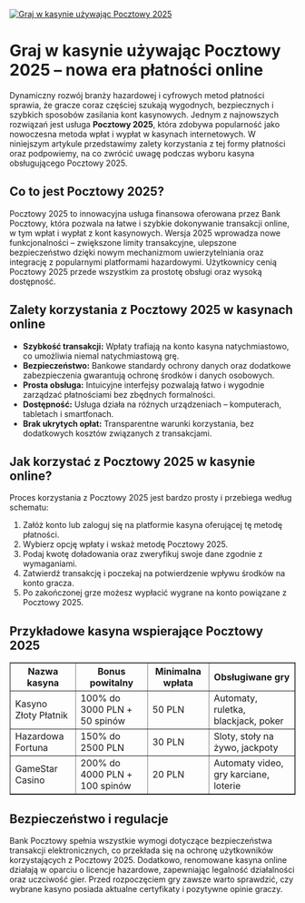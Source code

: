 [![Graj w kasynie używając Pocztowy 2025](https://123-caf.pages.dev/gitsignup.png)](https://vrmoo.ru/Bt82HjjY)

<h1>Graj w kasynie używając Pocztowy 2025 – nowa era płatności online</h1> <p>Dynamiczny rozwój branży hazardowej i cyfrowych metod płatności sprawia, że gracze coraz częściej szukają wygodnych, bezpiecznych i szybkich sposobów zasilania kont kasynowych. Jednym z najnowszych rozwiązań jest usługa <strong>Pocztowy 2025</strong>, która zdobywa popularność jako nowoczesna metoda wpłat i wypłat w kasynach internetowych. W niniejszym artykule przedstawimy zalety korzystania z tej formy płatności oraz podpowiemy, na co zwrócić uwagę podczas wyboru kasyna obsługującego Pocztowy 2025.</p> <h2>Co to jest Pocztowy 2025?</h2> <p>Pocztowy 2025 to innowacyjna usługa finansowa oferowana przez Bank Pocztowy, która pozwala na łatwe i szybkie dokonywanie transakcji online, w tym wpłat i wypłat z kont kasynowych. Wersja 2025 wprowadza nowe funkcjonalności – zwiększone limity transakcyjne, ulepszone bezpieczeństwo dzięki nowym mechanizmom uwierzytelniania oraz integrację z popularnymi platformami hazardowymi. Użytkownicy cenią Pocztowy 2025 przede wszystkim za prostotę obsługi oraz wysoką dostępność.</p> <h2>Zalety korzystania z Pocztowy 2025 w kasynach online</h2> <ul>   <li><strong>Szybkość transakcji:</strong> Wpłaty trafiają na konto kasyna natychmiastowo, co umożliwia niemal natychmiastową grę.</li>   <li><strong>Bezpieczeństwo:</strong> Bankowe standardy ochrony danych oraz dodatkowe zabezpieczenia gwarantują ochronę środków i danych osobowych.</li>   <li><strong>Prosta obsługa:</strong> Intuicyjne interfejsy pozwalają łatwo i wygodnie zarządzać płatnościami bez zbędnych formalności.</li>   <li><strong>Dostępność:</strong> Usługa działa na różnych urządzeniach – komputerach, tabletach i smartfonach.</li>   <li><strong>Brak ukrytych opłat:</strong> Transparentne warunki korzystania, bez dodatkowych kosztów związanych z transakcjami.</li> </ul> <h2>Jak korzystać z Pocztowy 2025 w kasynie online?</h2> <p>Proces korzystania z Pocztowy 2025 jest bardzo prosty i przebiega według schematu:</p> <ol>   <li>Załóż konto lub zaloguj się na platformie kasyna oferującej tę metodę płatności.</li>   <li>Wybierz opcję wpłaty i wskaż metodę Pocztowy 2025.</li>   <li>Podaj kwotę doładowania oraz zweryfikuj swoje dane zgodnie z wymaganiami.</li>   <li>Zatwierdź transakcję i poczekaj na potwierdzenie wpływu środków na konto gracza.</li>   <li>Po zakończonej grze możesz wypłacić wygrane na konto powiązane z Pocztowy 2025.</li> </ol> <h2>Przykładowe kasyna wspierające Pocztowy 2025</h2> <table border="1" cellspacing="0" cellpadding="5" style="border-collapse: collapse; width: 100%;">   <thead>     <tr>       <th>Nazwa kasyna</th>       <th>Bonus powitalny</th>       <th>Minimalna wpłata</th>       <th>Obsługiwane gry</th>     </tr>   </thead>   <tbody>     <tr>       <td>Kasyno Złoty Płatnik</td>       <td>100% do 3000 PLN + 50 spinów</td>       <td>50 PLN</td>       <td>Automaty, ruletka, blackjack, poker</td>     </tr>     <tr>       <td>Hazardowa Fortuna</td>       <td>150% do 2500 PLN</td>       <td>30 PLN</td>       <td>Sloty, stoły na żywo, jackpoty</td>     </tr>     <tr>       <td>GameStar Casino</td>       <td>200% do 4000 PLN + 100 spinów</td>       <td>20 PLN</td>       <td>Automaty video, gry karciane, loterie</td>     </tr>   </tbody> </table> <h2>Bezpieczeństwo i regulacje</h2> <p>Bank Pocztowy spełnia wszystkie wymogi dotyczące bezpieczeństwa transakcji elektronicznych, co przekłada się na ochronę użytkowników korzystających z Pocztowy 2025. Dodatkowo, renomowane kasyna online działają w oparciu o licencje hazardowe, zapewniając legalność działalności oraz uczciwość gier. Przed rozpoczęciem gry zawsze warto sprawdzić, czy wybrane kasyno posiada aktualne certyfikaty i pozytywne opinie graczy.</p>